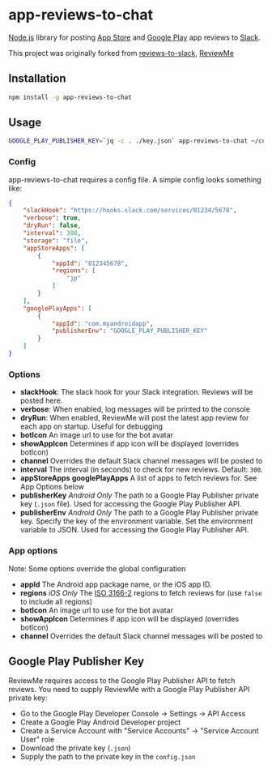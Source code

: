 # app-reviews-to-chat

[Node.js](https://nodejs.org/) library for posting [App Store](https://itunes.apple.com/us/genre/ios/id36) and [Google Play](https://play.google.com/store) app reviews to [Slack](https://slack.com/).

This project was originally forked from [reviews-to-slack](https://github.com/wahni/reviews-to-slack), [ReviewMe](https://github.com/TradeMe/ReviewMe)

## Installation

```bash
npm install -g app-reviews-to-chat
```

## Usage

```bash
GOOGLE_PLAY_PUBLISHER_KEY=`jq -c . ./key.json` app-reviews-to-chat ~/config.json
```

### Config

app-reviews-to-chat requires a config file. A simple config looks something like:

```json
{
    "slackHook": "https://hooks.slack.com/services/01234/5678",
    "verbose": true,
    "dryRun": false,
    "interval": 300,
    "storage": "file",
    "appStoreApps": [
        {
            "appId": "012345678",
            "regions": [
                "jp"
            ]
        }
    ],
    "googlePlayApps": [
        {
            "appId": "com.myandroidapp",
            "publisherEnv": "GOOGLE_PLAY_PUBLISHER_KEY"
        }
    ]
}
```

### Options
* **slackHook**: The slack hook for your Slack integration. Reviews will be posted here.
* **verbose**: When enabled, log messages will be printed to the console
* **dryRun**: When enabled, ReviewMe will post the latest app review for each app on startup. Useful for debugging
* **botIcon** An image url to use for the bot avatar
* **showAppIcon** Determines if app icon will be displayed (overrides botIcon)
* **channel** Overrides the default Slack channel messages will be posted to
* **interval** The interval (in seconds) to check for new reviews. Default: `300`.
* **appStoreApps** **googlePlayApps** A list of apps to fetch reviews for. See App Options below
* **publisherKey** *Android Only* The path to a Google Play Publisher private key (`.json` file). Used for accessing the Google Play Publisher API.
* **publisherEnv** *Android Only* The path to a Google Play Publisher private key. Specify the key of the environment variable. Set the environment variable to JSON. Used for accessing the Google Play Publisher API.

### App options
Note: Some options override the global configuration

* **appId** The Android app package name, or the iOS app ID.
* **regions** *iOS Only* The [ISO 3166-2](https://en.wikipedia.org/wiki/ISO_3166-2#Current_codes) regions to fetch reviews for (use `false` to include all regions)
* **botIcon** An image url to use for the bot avatar
* **showAppIcon** Determines if app icon will be displayed (overrides botIcon)
* **channel** Overrides the default Slack channel messages will be posted to

## Google Play Publisher Key
ReviewMe requires access to the Google Play Publisher API to fetch reviews. You need to supply ReviewMe with a Google Play Publisher API private key:

* Go to the Google Play Developer Console -> Settings -> API Access
* Create a Google Play Android Developer project
* Create a Service Account with "Service Accounts" -> "Service Account User" role
* Download the private key (`.json`)
* Supply the path to the private key in the `config.json`
